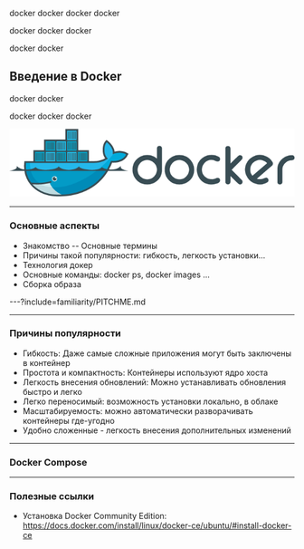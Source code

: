 docker docker docker docker

docker docker docker

docker docker

## Введение в Docker

docker docker

docker docker docker

![logo](images/docker_logo.png)

---

### Основные аспекты

- Знакомство
-- Основные термины
- Причины такой популярности: гибкость, легкость установки...
- Технология докер
- Основные команды: docker ps, docker images ...
- Сборка образа

---?include=familiarity/PITCHME.md

---

### Причины популярности

- Гибкость: Даже самые сложные приложения могут быть заключены в контейнер
- Простота и компактность: Контейнеры используют ядро хоста
- Легкость внесения обновлений: Можно устанавливать обновления быстро и легко
- Легко переносимый: возможность установки локально, в облаке
- Масштабируемость: можно автоматически разворачивать контейнеры где-угодно 
- Удобно сложенные - легкость внесения дополнительных изменений

---

### Docker Compose

---

### Полезные ссылки
- Установка Docker Community Edition:
https://docs.docker.com/install/linux/docker-ce/ubuntu/#install-docker-ce
